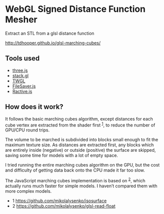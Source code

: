 # WebGL Signed Distance Function Mesher

Extract an STL from a glsl distance function

http://tdhooper.github.io/glsl-marching-cubes/

## Tools used

* [three.js](http://threejs.org/)
* [stack.gl](http://stack.gl/)
* [TWGL](http://twgljs.org/)
* [FileSaver.js](https://github.com/eligrey/FileSaver.js/)
* [Ractive.js](http://www.ractivejs.org/)

## How does it work?

It follows the basic marching cubes algorithm, except distances for each cube vertex are extracted from the shader first <sup>[1](#fn1)</sup>, to reduce the number of GPU/CPU round trips.

The volume to be marched is subdivided into blocks small enough to fit the maximum texture size. As distances are extracted first, any blocks which are entirely inside (negative) or outside (positive) the surface are skipped, saving some time for models with a lot of empty space.

I tried running the entire marching cubes algorithm on the GPU, but the cost and difficulty of getting data back onto the CPU made it far too slow.

The JavaScript marching cubes implementation is based on <sup>[2](#fn2)</sup>, which actually runs much faster for simple models. I haven’t compared them with more complex models.

* <span id="fn1">1</span> https://github.com/mikolalysenko/isosurface
* <span id=“fn2”>2</span> https://github.com/mikolalysenko/glsl-read-float
